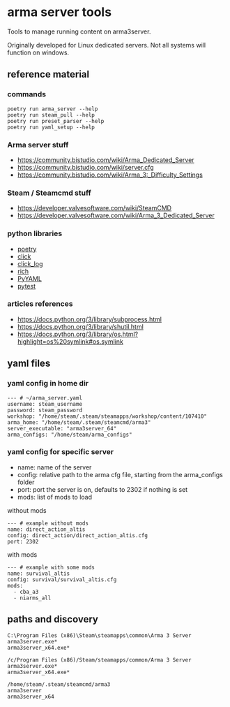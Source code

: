 # arma server tools

Tools to manage running content on arma3server.

Originally developed for Linux dedicated servers. Not all systems will function on windows.

## reference material

### commands

    poetry run arma_server --help
    poetry run steam_pull --help
    poetry run preset_parser --help
    poetry run yaml_setup --help

### Arma server stuff

- <https://community.bistudio.com/wiki/Arma_Dedicated_Server>
- <https://community.bistudio.com/wiki/server.cfg>
- <https://community.bistudio.com/wiki/Arma_3:_Difficulty_Settings>

### Steam / Steamcmd stuff

- <https://developer.valvesoftware.com/wiki/SteamCMD>
- <https://developer.valvesoftware.com/wiki/Arma_3_Dedicated_Server>


### python libraries


- [poetry](https://python-poetry.org)
- [click](https://click.palletsprojects.com/en/7.x/)
- [click_log](https://click-log.readthedocs.io)
- [rich](https://rich.readthedocs.io/en/stable/introduction.html)
- [PyYAML](https://pyyaml.org/wiki/PyYAMLDocumentation)
- [pytest](https://docs.pytest.org/en/stable/)


### articles references

- <https://docs.python.org/3/library/subprocess.html>
- <https://docs.python.org/3/library/shutil.html>
- <https://docs.python.org/3/library/os.html?highlight=os%20symlink#os.symlink>

## yaml files

### yaml config in home dir

~~~
--- # ~/arma_server.yaml
username: steam_username
password: steam_password
workshop: "/home/steam/.steam/steamapps/workshop/content/107410"
arma_home: "/home/steam/.steam/steamcmd/arma3"
server_executable: "arma3server_64"
arma_configs: "/home/steam/arma_configs"
~~~

### yaml config for specific server

- name: name of the server
- config: relative path to the arma cfg file, starting from the arma_configs folder
- port: port the server is on, defaults to 2302 if nothing is set
- mods: list of mods to load

without mods

~~~
--- # example without mods
name: direct_action_altis
config: direct_action/direct_action_altis.cfg
port: 2302
~~~

with mods

~~~
--- # example with some mods 
name: survival_altis
config: survival/survival_altis.cfg
mods: 
  - cba_a3 
  - niarms_all
~~~


## paths and discovery

~~~ windows 7 commandline
C:\Program Files (x86)\Steam\steamapps\common\Arma 3 Server
arma3server.exe*
arma3server_x64.exe*
~~~


~~~ windows 7 bash commandline
/c/Program Files (x86)/Steam/steamapps/common/Arma 3 Server
arma3server.exe*
arma3server_x64.exe*
~~~

~~~ linux steam user
/home/steam/.steam/steamcmd/arma3
arma3server
arma3server_x64
~~~